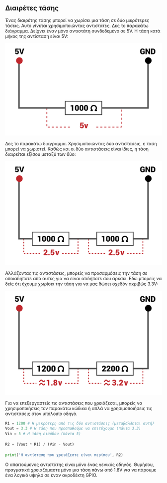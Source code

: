 ## Διαιρέτες τάσης

Ένας διαιρέτης τάσης μπορεί να χωρίσει μια τάση σε δύο μικρότερες τάσεις. Αυτό γίνεται χρησιμοποιώντας αντιστάτες. Δες το παρακάτω διάγραμμα. Δείχνει έναν μόνο αντιστάτη συνδεδεμένο σε 5V. Η τάση κατά μήκος της αντίσταση είναι 5V:

![απλή αντίσταση](images/See_Like_A_Bat_Diagram_2.png)

Δες το παρακάτω διάγραμμα. Χρησιμοποιώντας δύο αντιστάσεις, η τάση μπορεί να χωριστεί. Καθώς και οι δύο αντιστάσεις είναι ίδιες, η τάση διαιρείται εξίσου μεταξύ των δύο:

![ίδια-αντίσταση](images/See_Like_A_Bat_Diagram_3.png)

Αλλάζοντας τις αντιστάσεις, μπορείς να προσαρμόσεις την τάση σε οποιαδήποτε από αυτές για να είναι οτιδήποτε σου αρέσει. Εδώ μπορείς να δείς ότι έχουμε χωρίσει την τάση για να μας δώσει σχεδόν ακριβώς 3.3V:

![διαιρέτης](images/See_Like_A_Bat_Diagram_4.png)

Για να επεξεργαστείς τις αντιστάσεις που χρειάζεσαι, μπορείς να χρησιμοποιήσεις τον παρακάτω κώδικα ή απλά να χρησιμοποιήσεις τις αντιστάσεις στον υπόλοιπο οδηγό.

```python
R1 = 1200 # Η μικρότερη από τις δύο αντιστάσεις (μεταβάλλεται αυτή)
Vout = 3.3 # Η τάση που προσπαθούμε να επιτύχουμε (πάντα 3.3)
Vin = 5 # Η τάση εισόδου (πάντα 5)

R2 = (Vout * R1) / (Vin - Vout) 

print('Η αντίσταση που χρειάζεστε είναι περίπου', R2)
```

Ο απαιτούμενος αντιστάτης είναι μόνο ένας γενικός οδηγός. Θυμήσου, πραγματικά χρειαζόμαστε μόνο μια τάση πάνω από 1.8V για να πάρουμε ένα λογικό υψηλό σε έναν ακροδέκτη GPIO.

